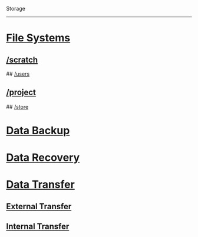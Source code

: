 Storage

---

<!-- use only links inside h1, h2, h3 and h4 -->

# [File Systems](/storage/file_systems)
## [/scratch](/storage/file_systems/scratch)
## [/users](/storage/file_systems/users)
## [/project](/storage/file_systems/project)
## [/store](/storage/file_systems/store)
# [Data Backup](/storage/data_backup)
# [Data Recovery](/storage/data_recovery)
# [Data Transfer](/storage/data_transfer)
## [External Transfer](/storage/data_transfer/external_transfer)
## [Internal Transfer](/storage/data_transfer/internal_transfer)
